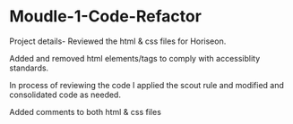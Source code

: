 # Moudle-1-Code-Refactor

Project details- Reviewed the html & css files for Horiseon.  

Added and removed html elements/tags to comply with accessiblity standards.

In process of reviewing the code I applied the scout rule and modified and consolidated code as needed.

Added comments to both html & css files 

